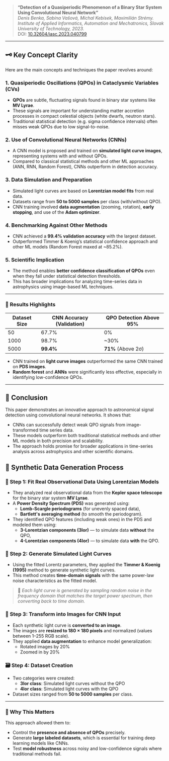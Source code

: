 > **“Detection of a Quasiperiodic Phenomenon of a Binary Star System Using Convolutional Neural Network”**  
> *Denis Benka, Sabína Vašová, Michal Kebísek, Maximilián Strémy. Institute of Applied Informatics, Automation and Mechatronics, Slovak University of Technology, 2023.*  
> DOI: [10.32604/iasc.2023.040799](https://doi.org/10.32604/iasc.2023.040799)

---

## 🗝️ Key Concept Clarity

Here are the main concepts and techniques the paper revolves around:

### 1. **Quasiperiodic Oscillations (QPOs) in Cataclysmic Variables (CVs)**
- **QPOs** are subtle, fluctuating signals found in binary star systems like **MV Lyrae**.
- These signals are important for understanding matter accretion processes in compact celestial objects (white dwarfs, neutron stars).
- Traditional statistical detection (e.g. sigma confidence intervals) often misses weak QPOs due to low signal-to-noise.

### 2. **Use of Convolutional Neural Networks (CNNs)**
- A CNN model is proposed and trained on **simulated light curve images**, representing systems with and without QPOs.
- Compared to classical statistical methods and other ML approaches (ANN, RNN, Random Forest), CNNs outperform in detection accuracy.

### 3. **Data Simulation and Preparation**
- Simulated light curves are based on **Lorentzian model fits** from real data.
- Datasets range from **50 to 5000 samples** per class (with/without QPO).
- CNN training involved **data augmentation** (zooming, rotation), **early stopping**, and use of the **Adam optimizer**.

### 4. **Benchmarking Against Other Methods**
- CNN achieved a **99.4% validation accuracy** with the largest dataset.
- Outperformed Timmer & Koenig’s statistical confidence approach and other ML models (Random Forest maxed at ~85.2%).

### 5. **Scientific Implication**
- The method enables **better confidence classification of QPOs** even when they fall under statistical detection thresholds.
- This has broader implications for analyzing time-series data in astrophysics using image-based ML techniques.

---

### 🧪 Results Highlights

| Dataset Size | CNN Accuracy (Validation) | QPO Detection Above 95% |
|--------------|---------------------------|--------------------------|
| 50           | 67.7%                     | 0%                       |
| 1000         | 98.7%                     | ~30%                    |
| 5000         | **99.4%**                 | **71%** (Above 2σ)      |

- CNN trained on **light curve images** outperformed the same CNN trained on **PDS images**.
- **Random forest** and **ANNs** were significantly less effective, especially in identifying low-confidence QPOs.

---

## 🔬 Conclusion

This paper demonstrates an innovative approach to astronomical signal detection using convolutional neural networks. It shows that:
- CNNs can successfully detect weak QPO signals from image-transformed time series data.
- These models outperform both traditional statistical methods and other ML models in both precision and scalability.
- The approach holds promise for broader applications in time-series analysis across astrophysics and other scientific domains.

## 🧪 **Synthetic Data Generation Process**

### 🔧 Step 1: **Fit Real Observational Data Using Lorentzian Models**
- They analyzed real observational data from the **Kepler space telescope** for the binary star system **MV Lyrae**.
- A **Power Density Spectrum (PDS)** was generated using:
  - **Lomb-Scargle periodograms** (for unevenly spaced data),
  - **Bartlett's averaging method** (to smooth the periodogram).
- They identified QPO features (including weak ones) in the PDS and modeled them using:
  - **3-Lorentzian components (3lor)** — to simulate data **without** the QPO,
  - **4-Lorentzian components (4lor)** — to simulate data **with** the QPO.

### 🔄 Step 2: **Generate Simulated Light Curves**
- Using the fitted Lorentz parameters, they applied the **Timmer & Koenig (1995)** method to generate synthetic light curves.
- This method creates **time-domain signals** with the same power-law noise characteristics as the fitted model.

> 🔁 *Each light curve is generated by sampling random noise in the frequency domain that matches the target power spectrum, then converting back to time domain.*

### 🎨 Step 3: **Transform into Images for CNN Input**
- Each synthetic light curve is **converted to an image**.
- The images are **resized to 180 × 180 pixels** and normalized (values between 1–255 RGB scale).
- They applied **data augmentation** to enhance model generalization:
  - Rotated images by 20%
  - Zoomed in by 20%

### 🗃️ Step 4: **Dataset Creation**
- Two categories were created:
  - **3lor class**: Simulated light curves without the QPO
  - **4lor class**: Simulated light curves with the QPO
- Dataset sizes ranged from **50 to 5000 samples** per class.

---

### 🧠 Why This Matters
This approach allowed them to:
- Control the **presence and absence of QPOs** precisely.
- Generate **large labeled datasets**, which is essential for training deep learning models like CNNs.
- Test **model robustness** across noisy and low-confidence signals where traditional methods fail.
